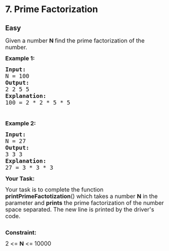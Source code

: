 # 7. Prime Factorization
## Easy 
<div class="problem-statement">
                <p></p><p><span style="font-size:18px">Given a number <strong>N </strong>find the prime factorization of the number.</span></p>

<p><span style="font-size:18px"><strong>Example 1:</strong></span></p>

<pre><span style="font-size:18px"><strong>Input:
</strong>N = 100<strong>
Output:
</strong>2 2 5 5
<strong>E</strong><strong>xplanation:
</strong>100 = 2 * 2 * 5 * 5</span>
</pre>

<p>&nbsp;</p>

<p><span style="font-size:18px"><strong>Example 2:</strong></span></p>

<pre><span style="font-size:18px"><strong>Input:
</strong>N = 27<strong>
Output:
</strong>3 3 3
<strong>Explanation:
</strong>27 = 3 * 3 * 3</span></pre>

<p><strong><span style="font-size:18px">Your Task:</span></strong></p>

<p><span style="font-size:18px">Your task is to complete the function <strong>printPrimeFactotization</strong>() which takes a number <strong>N</strong> in the parameter and <strong>prints</strong> the prime factorization of the number space separated. The new line is printed by the driver's code.</span><br>
&nbsp;</p>

<p><span style="font-size:18px"><strong>Constraint:</strong></span></p>

<p><span style="font-size:18px">2 &lt;= <strong>N</strong> &lt;= 10000</span></p>
 <p></p>
            </div>